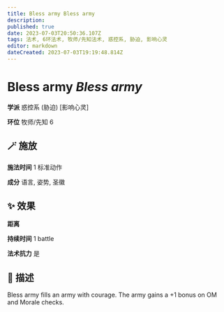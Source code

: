 ```yaml
---
title: Bless army Bless army
description: 
published: true
date: 2023-07-03T20:50:36.107Z
tags: 法术, 6环法术, 牧师/先知法术, 惑控系, 胁迫, 影响心灵
editor: markdown
dateCreated: 2023-07-03T19:19:48.814Z
---
```


# **Bless army** *Bless army*

**学派** 惑控系 (胁迫) \[影响心灵\] 

**环位** 牧师/先知 6

## 🪄 施放

**施法时间** 1 标准动作

**成分** 语言, 姿势, 圣徽

## ✨ 效果  

**距离**   

**持续时间** 1 battle 

**法术抗力** 是

## 📖 描述

Bless army fills an army with courage. The army gains a +1 bonus on OM and Morale checks.
    